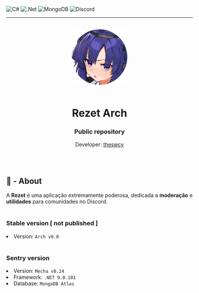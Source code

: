 ![C#](https://img.shields.io/badge/c%23-%23239120.svg?style=for-the-badge&logo=csharp&logoColor=white)
![.Net](https://img.shields.io/badge/.NET-5C2D91?style=for-the-badge&logo=.net&logoColor=white)
![MongoDB](https://img.shields.io/badge/MongoDB-%234ea94b.svg?style=for-the-badge&logo=mongodb&logoColor=white)
![Discord](https://img.shields.io/badge/Discord-%235865F2.svg?style=for-the-badge&logo=discord&logoColor=white)
<hr>
<br>
<div align=center>
  <img src="assets/icon.png" style="width:150px;">
</div>
<br>
<h1 align=center>
  Rezet Arch
</h1>
<h3 align=center>
Public repository
</h3>
<p align=center>
  Developer: <a href="https://github.com/theswcy" target="_blank">theswcy</a><br>
</p>
<br><br>


<h2>
  🍣 - About
</h2>
  A <strong>Rezet</strong> é uma aplicação extremamente poderosa, dedicada a <strong>moderação</strong> e <strong>utilidades</strong>
  para comunidades no Discord.
<br>
<br>
<h3>
  Stable version [ not published ]
</h3>
<li>Version: <code>Arch v0.0</code></li>
<br>
<h3>
  Sentry version
</h3>
<li>Version: <code>Mecha v0.24</code></li>
<li>Framework: <code>.NET 9.0.101</code></li>
<li>Database: <code>MongoDB Atlas</code></li>
<br><br>